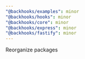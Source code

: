 ```yaml
---
"@backhooks/examples": minor
"@backhooks/hooks": minor
"@backhooks/core": minor
"@backhooks/express": minor
"@backhooks/fastify": minor
---
```


Reorganize packages
